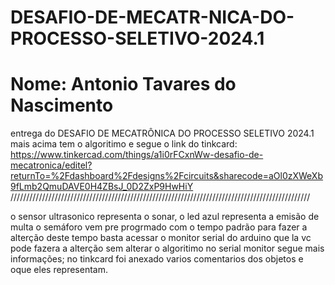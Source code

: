 # DESAFIO-DE-MECATR-NICA-DO-PROCESSO-SELETIVO-2024.1
# Nome: Antonio Tavares do Nascimento
entrega do DESAFIO DE MECATRÔNICA DO PROCESSO SELETIVO 2024.1
mais acima tem o algoritimo e segue o link do tinkcard:
https://www.tinkercad.com/things/a1i0rFCxnWw-desafio-de-mecatronica/editel?returnTo=%2Fdashboard%2Fdesigns%2Fcircuits&sharecode=aOl0zXWeXb9fLmb2QmuDAVE0H4ZBsJ_0D2ZxP9HwHiY
///////////////////////////////////////////////////////////////////////////////////////////////

o sensor ultrasonico representa o sonar, o led azul representa a emisão de multa
o semáforo vem pre progrmado com o tempo padrão para fazer a alterção deste tempo basta acessar o monitor serial do arduino que la vc pode fazera a alterção sem alterar o algoritimo no serial monitor segue mais informações;
no tinkcard foi anexado varios comentarios dos objetos e oque eles representam.
